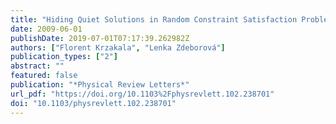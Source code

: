 ```yaml
---
title: "Hiding Quiet Solutions in Random Constraint Satisfaction Problems"
date: 2009-06-01
publishDate: 2019-07-01T07:17:39.262982Z
authors: ["Florent Krzakala", "Lenka Zdeborová"]
publication_types: ["2"]
abstract: ""
featured: false
publication: "*Physical Review Letters*"
url_pdf: "https://doi.org/10.1103%2Fphysrevlett.102.238701"
doi: "10.1103/physrevlett.102.238701"
---
```


